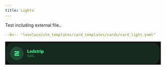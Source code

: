 ```yaml
---
title: Lights
---
```



Test including external file..

```yaml title="card_light.yaml"
--8<-- "lovelace/ulm_templates/card_templates/cards/card_light.yaml"
```

![light_dark](../../assets/img/light_dark.png)
